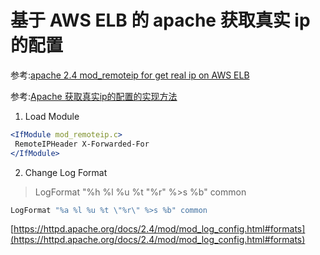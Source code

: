 # 基于 AWS ELB 的 apache 获取真实 ip 的配置

参考:[apache 2.4 mod_remoteip for get real ip on AWS ELB](https://medium.com/@jiraknet/apache-2-4-mod-remoteip-for-get-real-ip-on-aws-elb-6e9f40876b06)

参考:[Apache 获取真实ip的配置的实现方法](http://www.jb51.net/article/125415.htm?utm_source=debugrun&utm_medium=referral)

1. Load Module
~~~apache
<IfModule mod_remoteip.c>
 RemoteIPHeader X-Forwarded-For
</IfModule>
~~~

2. Change Log Format
>LogFormat "%h %l %u %t \"%r\" %>s %b" common
~~~apache
LogFormat "%a %l %u %t \"%r\" %>s %b" common
~~~

[https://httpd.apache.org/docs/2.4/mod/mod_log_config.html#formats](https://httpd.apache.org/docs/2.4/mod/mod_log_config.html#formats)